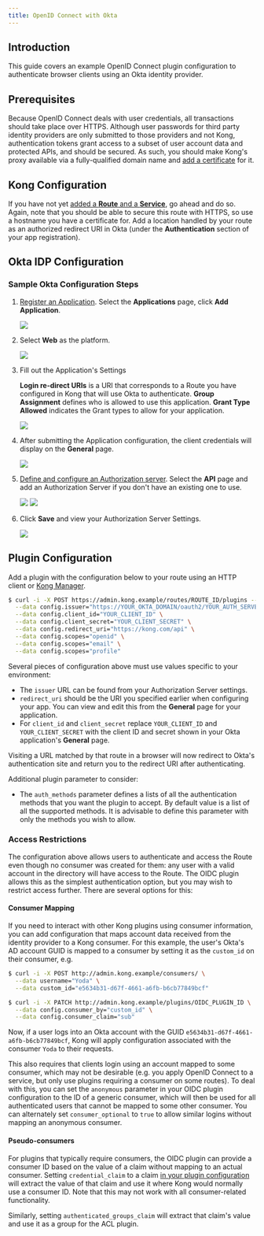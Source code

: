 ```yaml
---
title: OpenID Connect with Okta
---
```

## Introduction

This guide covers an example OpenID Connect plugin configuration to authenticate browser clients using an Okta identity provider.

## Prerequisites

Because OpenID Connect deals with user credentials, all transactions should take place over HTTPS. Although user passwords for third party identity providers are only submitted to those providers and not Kong, authentication tokens grant access to a subset of user account data and protected APIs, and should be secured. As such, you should make Kong's proxy available via a fully-qualified domain name and [add a certificate][add-certificate] for it.

## Kong Configuration

If you have not yet [added a **Route** and a **Service**][add-service], go ahead and do so. Again, note that you should be able to secure this route with HTTPS, so use a hostname you have a certificate for. Add a location handled by your route as an authorized redirect URI in Okta (under the **Authentication** section of your app registration).

## Okta IDP Configuration

### Sample Okta Configuration Steps

1. [Register an Application][okta-register-app]. Select the **Applications** page, click **Add Application**.

    <img src="https://doc-assets.konghq.com/0.35/plugins/oidc-okta/01-add-application.png">

2. Select **Web** as the platform.

    <img src="https://doc-assets.konghq.com/0.35/plugins/oidc-okta/02-web-app.png">

3. Fill out the Application's Settings

    **Login re-direct URIs** is a URI that corresponds to a Route you have configured in Kong that will use Okta to authenticate. **Group Assignment** defines who is allowed to use this application. **Grant Type Allowed** indicates the Grant types to allow for your application.

    <img src="https://doc-assets.konghq.com/0.35/plugins/oidc-okta/03-app-settings.png">

4. After submitting the Application configuration, the client credentials will display on the **General** page.

    <img src="https://doc-assets.konghq.com/0.35/plugins/oidc-okta/04-client-id-secret.png">

5. [Define and configure an Authorization server][okta-authorization-server]. Select the **API** page and add an Authorization Server if you don't have an existing one to use.

    <img src="https://doc-assets.konghq.com/0.35/plugins/oidc-okta/05-auth-server.png">

    <img src="https://doc-assets.konghq.com/0.35/plugins/oidc-okta/06-name-auth.png">

6. Click **Save** and view your Authorization Server Settings.

    <img src="https://doc-assets.konghq.com/0.35/plugins/oidc-okta/07-auth-server-settings.png">

## Plugin Configuration

Add a plugin with the configuration below to your route using an HTTP client or [Kong Manager][enable-plugin].

```bash
$ curl -i -X POST https://admin.kong.example/routes/ROUTE_ID/plugins --data name="openid-connect" \
  --data config.issuer="https://YOUR_OKTA_DOMAIN/oauth2/YOUR_AUTH_SERVER/.well-known/openid-configuration" \
  --data config.client_id="YOUR_CLIENT_ID" \
  --data config.client_secret="YOUR_CLIENT_SECRET" \
  --data config.redirect_uri="https://kong.com/api" \
  --data config.scopes="openid" \
  --data config.scopes="email" \
  --data config.scopes="profile"
```

Several pieces of configuration above must use values specific to your environment:

* The `issuer` URL can be found from your Authorization Server settings.
* `redirect_uri` should be the URI you specified earlier when configuring your app. You can view and edit this from the **General** page for your application.
* For `client_id` and `client_secret` replace `YOUR_CLIENT_ID` and `YOUR_CLIENT_SECRET` with the client ID and secret shown in your Okta application's **General** page.

Visiting a URL matched by that route in a browser will now redirect to Okta's authentication site and return you to the redirect URI after authenticating.

Additional plugin parameter to consider:

* The `auth_methods` parameter defines a lists of all the authentication methods that you want the plugin to accept. By default value is a list of all the supported methods. It is advisable to define this parameter with only the methods you wish to allow.

### Access Restrictions

The configuration above allows users to authenticate and access the Route even though no consumer was created for them: any user with a valid account in the directory will have access to the Route. The OIDC plugin allows this as the simplest authentication option, but you may wish to restrict access further. There are several options for this:

#### Consumer Mapping

If you need to interact with other Kong plugins using consumer information, you can add configuration that maps account data received from the identity provider to a Kong consumer. For this example, the user's Okta's AD account GUID is mapped to a consumer by setting it as the `custom_id` on their consumer, e.g.

```bash
$ curl -i -X POST http://admin.kong.example/consumers/ \
  --data username="Yoda" \
  --data custom_id="e5634b31-d67f-4661-a6fb-b6cb77849bcf"

$ curl -i -X PATCH http://admin.kong.example/plugins/OIDC_PLUGIN_ID \
  --data config.consumer_by="custom_id" \
  --data config.consumer_claim="sub"
```

Now, if a user logs into an Okta account with the GUID `e5634b31-d67f-4661-a6fb-b6cb77849bcf`, Kong will apply configuration associated with the consumer `Yoda` to their requests.

This also requires that clients login using an account mapped to some consumer, which may not be desirable (e.g. you apply OpenID Connect to a service, but only use plugins requiring a consumer on some routes). To deal with this, you can set the `anonymous` parameter in your OIDC plugin configuration to the ID of a generic consumer, which will then be used for all authenticated users that cannot be mapped to some other consumer. You can alternately set `consumer_optional` to `true` to allow similar logins without mapping an anonymous consumer.

#### Pseudo-consumers

For plugins that typically require consumers, the OIDC plugin can provide a consumer ID based on the value of a claim without mapping to an actual consumer. Setting `credential_claim` to a claim [in your plugin configuration][credential-claim] will extract the value of that claim and use it where Kong would normally use a consumer ID. Note that this may not work with all consumer-related functionality.

Similarly, setting `authenticated_groups_claim` will extract that claim's value and use it as a group for the ACL plugin.

[okta-authorization-server]: https://developer.okta.com/docs/guides/customize-authz-server/create-authz-server/
[okta-register-app]: https://developer.okta.com/docs/guides/add-an-external-idp/openidconnect/register-app-in-okta/
[add-certificate]: /gateway-oss/latest/admin-api/#add-certificate
[add-service]: /enterprise/{{page.kong_version}}/getting-started/add-service
[credential-claim]: https://docs.konghq.com/hub/kong-inc/openid-connect/#configcredential_claim
[enable-plugin]: /enterprise/{{page.kong_version}}/getting-started/enable-plugin/
